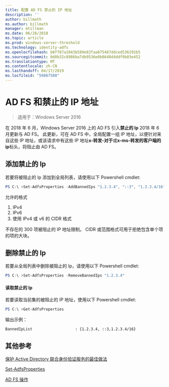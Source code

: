 ```yaml
---
title: 配置 AD FS 禁止的 IP 地址
description: ''
author: billmath
ms.author: billmath
manager: mtillman
ms.date: 06/28/2018
ms.topic: article
ms.prod: windows-server-threshold
ms.technology: identity-adfs
ms.openlocfilehash: b8ff87a1043b589e83faa875467ddced536291b5
ms.sourcegitcommit: 0d0b32c8986ba7db9536e0b8648d4ddf9b03e452
ms.translationtype: MT
ms.contentlocale: zh-CN
ms.lasthandoff: 04/17/2019
ms.locfileid: "59867508"
---
```

# <a name="ad-fs-and-banned-ip-addresses"></a>AD FS 和禁止的 IP 地址

>适用于：Windows Server 2016

在 2018 年 6 月，Windows Server 2016 上的 AD FS 引入**禁止的 Ip** 2018 年 6 月更新与 AD FS。  此更新，可在 AD FS 中，全局配置一组 IP 地址，以便针对来自这些 IP 地址，或该请求中有这些 IP 地址**x-转发-对于**或**x-ms-转发的客户端的 ip**标头，将阻止由 AD FS。

## <a name="adding-banned-ips"></a>添加禁止的 Ip
若要将被阻止的 Ip 添加到全局列表，请使用以下 Powershell cmdlet:

``` powershell
PS C:\ >Set-AdfsProperties -AddBannedIps "1.2.3.4", "::3", "1.2.3.4/16"
```

允许的格式

1.  IPv4
2.  IPv6
3.  使用 IPv4 或 v6 的 CIDR 格式

不存在的 300 项被阻止的 IP 地址限制。 CIDR 或范围格式可用于拒绝包含单个项的项的大块。

## <a name="removing-banned-ips"></a>删除禁止的 Ip
若要从全局列表中删除被阻止的 Ip，请使用以下 Powershell cmdlet:

``` powershell
PS C:\ >Set-AdfsProperties -RemoveBannedIps "1.2.3.4"
```

#### <a name="read-banned-ips"></a>读取禁止的 Ip
若要读取当前集的被阻止的 IP 地址，使用以下 Powershell cmdlet:

``` powershell
PS C:\ >Get-AdfsProperties 
```

输出示例：

```
BannedIpList                   : {1.2.3.4, ::3,1.2.3.4/16}
```



## <a name="additional-references"></a>其他参考  
[保护 Active Directory 联合身份验证服务的最佳做法](../../ad-fs/deployment/best-practices-securing-ad-fs.md)

[Set-AdfsProperties](https://technet.microsoft.com/itpro/powershell/windows/adfs/set-adfsproperties)

[AD FS 操作](../../ad-fs/AD-FS-2016-Operations.md)
